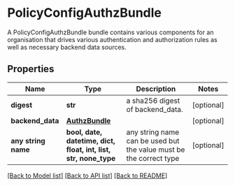 # PolicyConfigAuthzBundle

A PolicyConfigAuthzBundle bundle contains various components for an organisation that drives various authentication and authorization rules as well as necessary backend data sources. 

## Properties
Name | Type | Description | Notes
------------ | ------------- | ------------- | -------------
**digest** | **str** | a sha256 digest of backend_data. | [optional] 
**backend_data** | [**AuthzBundle**](AuthzBundle.md) |  | [optional] 
**any string name** | **bool, date, datetime, dict, float, int, list, str, none_type** | any string name can be used but the value must be the correct type | [optional]

[[Back to Model list]](../README.md#documentation-for-models) [[Back to API list]](../README.md#documentation-for-api-endpoints) [[Back to README]](../README.md)


